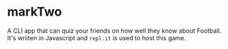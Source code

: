 # markTwo

A CLI app that can quiz your friends on how well they know about Football. It's wriiten in Javascript and `repl.it` is used to host this game.
